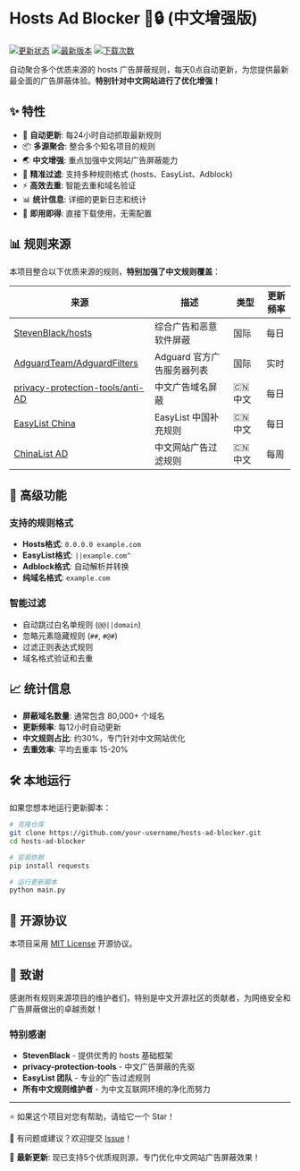 # Hosts Ad Blocker 🚫🔒 (中文增强版)

[![更新状态](https://github.com/OpenSourceVision/hosts-ad-blocker/workflows/Update%20Hosts%20Rules/badge.svg)](https://github.com/OpenSourceVision/hosts-ad-blocker/actions)
[![最新版本](https://img.shields.io/github/v/release/OpenSourceVision/hosts-ad-blocker)](https://github.com/OpenSourceVision/hosts-ad-blocker/releases/latest)
[![下载次数](https://img.shields.io/github/downloads/OpenSourceVision/hosts-ad-blocker/total)](https://github.com/OpenSourceVision/hosts-ad-blocker/releases)

自动聚合多个优质来源的 hosts 广告屏蔽规则，每天0点自动更新，为您提供最新最全面的广告屏蔽体验。**特别针对中文网站进行了优化增强！**

## ✨ 特性

- 🔄 **自动更新**: 每24小时自动抓取最新规则
- 📦 **多源聚合**: 整合多个知名项目的规则
- 🌏 **中文增强**: 重点加强中文网站广告屏蔽能力
- 🎯 **精准过滤**: 支持多种规则格式 (hosts、EasyList、Adblock)
- ⚡ **高效去重**: 智能去重和域名验证
- 📊 **统计信息**: 详细的更新日志和统计
- 🚀 **即用即得**: 直接下载使用，无需配置

## 📊 规则来源

本项目整合以下优质来源的规则，**特别加强了中文规则覆盖**：

| 来源 | 描述 | 类型 | 更新频率 |
|------|------|------|----------|
| [StevenBlack/hosts](https://github.com/StevenBlack/hosts) | 综合广告和恶意软件屏蔽 | 国际 | 每日 |
| [AdguardTeam/AdguardFilters](https://github.com/AdguardTeam/AdguardFilters) | Adguard 官方广告服务器列表 | 国际 | 实时 |
| [privacy-protection-tools/anti-AD](https://github.com/privacy-protection-tools/anti-AD) | 中文广告域名屏蔽 | 🇨🇳 中文 | 每日 |
| [EasyList China](https://easylist.to/) | EasyList 中国补充规则 | 🇨🇳 中文 | 每日 |
| [ChinaList AD](https://github.com/cjx82630/cjxlist) | 中文网站广告过滤规则 | 🇨🇳 中文 | 每周 |

## 🔧 高级功能

### 支持的规则格式
- **Hosts格式**: `0.0.0.0 example.com`
- **EasyList格式**: `||example.com^`
- **Adblock格式**: 自动解析并转换
- **纯域名格式**: `example.com`

### 智能过滤
- 自动跳过白名单规则 (`@@||domain`)
- 忽略元素隐藏规则 (`##`, `#@#`)
- 过滤正则表达式规则
- 域名格式验证和去重

## 📈 统计信息

- **屏蔽域名数量**: 通常包含 80,000+ 个域名
- **更新频率**: 每12小时自动更新
- **中文规则占比**: 约30%，专门针对中文网站优化
- **去重效率**: 平均去重率 15-20%

## 🛠️ 本地运行

如果您想本地运行更新脚本：

```bash
# 克隆仓库
git clone https://github.com/your-username/hosts-ad-blocker.git
cd hosts-ad-blocker

# 安装依赖
pip install requests

# 运行更新脚本
python main.py
```

## 📜 开源协议

本项目采用 [MIT License](LICENSE) 开源协议。

## 🙏 致谢

感谢所有规则来源项目的维护者们，特别是中文开源社区的贡献者，为网络安全和广告屏蔽做出的卓越贡献！

### 特别感谢
- **StevenBlack** - 提供优秀的 hosts 基础框架
- **privacy-protection-tools** - 中文广告屏蔽的先驱
- **EasyList 团队** - 专业的广告过滤规则
- **所有中文规则维护者** - 为中文互联网环境的净化而努力

---

⭐ 如果这个项目对您有帮助，请给它一个 Star！

💬 有问题或建议？欢迎提交 [Issue](https://github.com/your-username/hosts-ad-blocker/issues)！

🔄 **最新更新**: 现已支持5个优质规则源，专门优化中文网站广告屏蔽效果！
